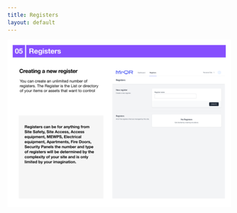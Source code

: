 ```yaml
---
title: Registers
layout: default
---
```

![The Basics](/assets/images/MrQR%20-%20The%20Basics_Page_09.png "the basics")
